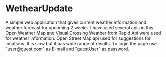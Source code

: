 # WethearUpdate
A simple web application that gives current weather information and weather forecast for upcoming 2 weeks.
I have used several apis in this.
Open Weather Map and Visual Crossing Weather from Rapid Api were used for weather information.
Open Street Map api used for suggestions for locations. It is slow but it has wide range of results.
To login the page use "user@guest.com" as E-mail and "guestUser" as password.
